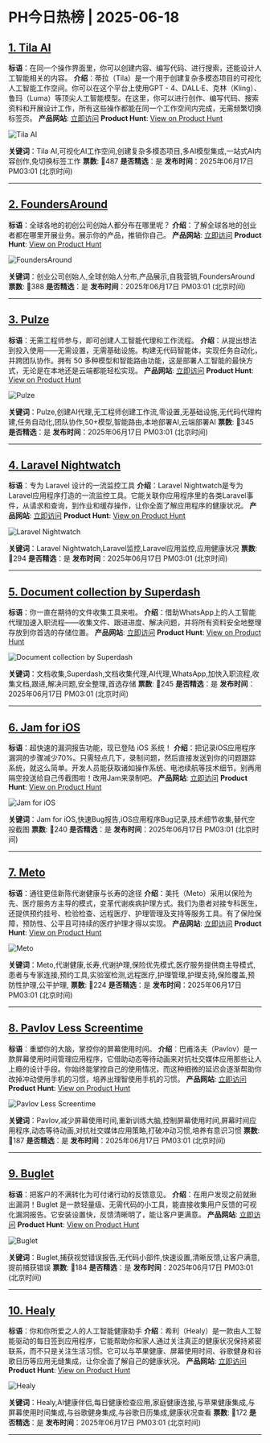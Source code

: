 # PH今日热榜 | 2025-06-18

## [1. Tila AI](https://www.producthunt.com/posts/tila-ai-2?utm_campaign=producthunt-api&utm_medium=api-v2&utm_source=Application%3A+dev+%28ID%3A+189358%29)
**标语**：在同一个操作界面里，你可以创建内容、编写代码、进行搜索，还能设计人工智能相关的内容。
**介绍**：蒂拉（Tila）是一个用于创建复杂多模态项目的可视化人工智能工作空间。你可以在这个平台上使用GPT - 4、DALL·E、克林（Kling）、鲁玛（Luma）等顶尖人工智能模型。在这里，你可以进行创作、编写代码、搜索资料和开展设计工作，所有这些操作都能在同一个工作空间内完成，无需频繁切换标签页。
**产品网站**: [立即访问](https://www.producthunt.com/r/TGOR75Z7RDGSLP?utm_campaign=producthunt-api&utm_medium=api-v2&utm_source=Application%3A+dev+%28ID%3A+189358%29)
**Product Hunt**: [View on Product Hunt](https://www.producthunt.com/posts/tila-ai-2?utm_campaign=producthunt-api&utm_medium=api-v2&utm_source=Application%3A+dev+%28ID%3A+189358%29)

![Tila AI](https://ph-files.imgix.net/fdf04b08-0544-4cba-a5cc-c24d1b053b0f.png?auto=format)

**关键词**：Tila AI,可视化AI工作空间,创建复杂多模态项目,多AI模型集成,一站式AI内容创作,免切换标签工作
**票数**: 🔺487
**是否精选**：是
**发布时间**：2025年06月17日 PM03:01 (北京时间)

---

## [2. FoundersAround](https://www.producthunt.com/posts/foundersaround?utm_campaign=producthunt-api&utm_medium=api-v2&utm_source=Application%3A+dev+%28ID%3A+189358%29)
**标语**：全球各地的初创公司创始人都分布在哪里呢？
**介绍**：了解全球各地的创业者都在哪里开展业务。展示你的产品，推销你自己。
**产品网站**: [立即访问](https://www.producthunt.com/r/ANM3FLMPEU4NDG?utm_campaign=producthunt-api&utm_medium=api-v2&utm_source=Application%3A+dev+%28ID%3A+189358%29)
**Product Hunt**: [View on Product Hunt](https://www.producthunt.com/posts/foundersaround?utm_campaign=producthunt-api&utm_medium=api-v2&utm_source=Application%3A+dev+%28ID%3A+189358%29)

![FoundersAround](https://ph-files.imgix.net/e08245b5-0662-4a6e-aa9c-4ad788e3cfec.png?auto=format)

**关键词**：创业公司创始人,全球创始人分布,产品展示,自我营销,FoundersAround
**票数**: 🔺388
**是否精选**：是
**发布时间**：2025年06月17日 PM03:01 (北京时间)

---

## [3. Pulze](https://www.producthunt.com/posts/pulze?utm_campaign=producthunt-api&utm_medium=api-v2&utm_source=Application%3A+dev+%28ID%3A+189358%29)
**标语**：无需工程师参与，即可创建人工智能代理和工作流程。
**介绍**：从提出想法到投入使用——无需设置，无需基础设施。构建无代码智能体，实现任务自动化，并跨团队协作。拥有 50 多种模型和智能路由功能，这是部署人工智能的最快方式，无论是在本地还是云端都能轻松实现。
**产品网站**: [立即访问](https://www.producthunt.com/r/JIFCR47VE36IQE?utm_campaign=producthunt-api&utm_medium=api-v2&utm_source=Application%3A+dev+%28ID%3A+189358%29)
**Product Hunt**: [View on Product Hunt](https://www.producthunt.com/posts/pulze?utm_campaign=producthunt-api&utm_medium=api-v2&utm_source=Application%3A+dev+%28ID%3A+189358%29)

![Pulze](https://ph-files.imgix.net/4cf3b0c3-e1a5-48f1-8577-4fbaf245067d.png?auto=format)

**关键词**：Pulze,创建AI代理,无工程师创建工作流,零设置,无基础设施,无代码代理构建,任务自动化,团队协作,50+模型,智能路由,本地部署AI,云端部署AI
**票数**: 🔺345
**是否精选**：是
**发布时间**：2025年06月17日 PM03:01 (北京时间)

---

## [4. Laravel Nightwatch](https://www.producthunt.com/posts/laravel-nightwatch?utm_campaign=producthunt-api&utm_medium=api-v2&utm_source=Application%3A+dev+%28ID%3A+189358%29)
**标语**：专为 Laravel 设计的一流监控工具
**介绍**：Laravel Nightwatch是专为Laravel应用程序打造的一流监控工具。它能关联你应用程序里的各类Laravel事件，从请求和查询，到作业和缓存操作，让你全面了解应用程序的健康状况。
**产品网站**: [立即访问](https://www.producthunt.com/r/OGPBJCFPYH4BNW?utm_campaign=producthunt-api&utm_medium=api-v2&utm_source=Application%3A+dev+%28ID%3A+189358%29)
**Product Hunt**: [View on Product Hunt](https://www.producthunt.com/posts/laravel-nightwatch?utm_campaign=producthunt-api&utm_medium=api-v2&utm_source=Application%3A+dev+%28ID%3A+189358%29)

![Laravel Nightwatch](https://ph-files.imgix.net/3763efbb-346a-4865-b42d-2be5ba186b17.jpeg?auto=format)

**关键词**：Laravel Nightwatch,Laravel监控,Laravel应用监控,应用健康状况
**票数**: 🔺294
**是否精选**：是
**发布时间**：2025年06月17日 PM03:01 (北京时间)

---

## [5. Document collection by Superdash](https://www.producthunt.com/posts/document-collection-by-superdash?utm_campaign=producthunt-api&utm_medium=api-v2&utm_source=Application%3A+dev+%28ID%3A+189358%29)
**标语**：你一直在期待的文件收集工具来啦。
**介绍**：借助WhatsApp上的人工智能代理加速入职流程——收集文件、跟进进度、解决问题，并将所有资料安全地整理存放到你首选的存储位置。
**产品网站**: [立即访问](https://www.producthunt.com/r/KTPCGU6WTKH22Q?utm_campaign=producthunt-api&utm_medium=api-v2&utm_source=Application%3A+dev+%28ID%3A+189358%29)
**Product Hunt**: [View on Product Hunt](https://www.producthunt.com/posts/document-collection-by-superdash?utm_campaign=producthunt-api&utm_medium=api-v2&utm_source=Application%3A+dev+%28ID%3A+189358%29)

![Document collection by Superdash](https://ph-files.imgix.net/1cbbf385-c41c-46f6-a1f1-82fe9abc1042.png?auto=format)

**关键词**：文档收集,Superdash,文档收集代理,AI代理,WhatsApp,加快入职流程,收集文档,跟进,解决问题,安全整理,首选存储
**票数**: 🔺245
**是否精选**：是
**发布时间**：2025年06月17日 PM03:01 (北京时间)

---

## [6. Jam for iOS](https://www.producthunt.com/posts/jam-for-ios?utm_campaign=producthunt-api&utm_medium=api-v2&utm_source=Application%3A+dev+%28ID%3A+189358%29)
**标语**：超快速的漏洞报告功能，现已登陆 iOS 系统！
**介绍**：把记录iOS应用程序漏洞的步骤减少70%。只需轻点几下，录制问题，然后直接发送到你的问题跟踪系统，就这么简单。开发人员能获取诸如操作系统、电池续航等技术细节。别再用隔空投送给自己传截图啦！改用Jam来录制吧。
**产品网站**: [立即访问](https://www.producthunt.com/r/4XEQKRGKAEXTXR?utm_campaign=producthunt-api&utm_medium=api-v2&utm_source=Application%3A+dev+%28ID%3A+189358%29)
**Product Hunt**: [View on Product Hunt](https://www.producthunt.com/posts/jam-for-ios?utm_campaign=producthunt-api&utm_medium=api-v2&utm_source=Application%3A+dev+%28ID%3A+189358%29)

![Jam for iOS](https://ph-files.imgix.net/d1887158-3e12-4f3d-b069-3fe2b92e3ec6.png?auto=format)

**关键词**：Jam for iOS,快速Bug报告,iOS应用程序Bug记录,技术细节收集,替代空投截图
**票数**: 🔺240
**是否精选**：是
**发布时间**：2025年06月17日 PM03:01 (北京时间)

---

## [7. Meto](https://www.producthunt.com/posts/meto?utm_campaign=producthunt-api&utm_medium=api-v2&utm_source=Application%3A+dev+%28ID%3A+189358%29)
**标语**：通往更佳新陈代谢健康与长寿的途径
**介绍**：美托（Meto）采用以保险为先、医疗服务方主导的模式，变革代谢疾病护理方式。我们为患者对接专科医生，还提供预约挂号、检验检查、远程医疗、护理管理及支持等服务工具。有了保险保障，预防性、公平且可持续的医疗护理才得以实现。
**产品网站**: [立即访问](https://www.producthunt.com/r/SPLM4DIR65N5RU?utm_campaign=producthunt-api&utm_medium=api-v2&utm_source=Application%3A+dev+%28ID%3A+189358%29)
**Product Hunt**: [View on Product Hunt](https://www.producthunt.com/posts/meto?utm_campaign=producthunt-api&utm_medium=api-v2&utm_source=Application%3A+dev+%28ID%3A+189358%29)

![Meto](https://ph-files.imgix.net/28913c04-f58a-4bd2-a944-c84b6b6ef239.jpeg?auto=format)

**关键词**：Meto,代谢健康,长寿,代谢护理,保险优先模式,医疗服务提供商主导模式,患者与专家连接,预约工具,实验室检测,远程医疗,护理管理,护理支持,保险覆盖,预防性护理,公平护理,
**票数**: 🔺224
**是否精选**：是
**发布时间**：2025年06月17日 PM03:01 (北京时间)

---

## [8. Pavlov Less Screentime](https://www.producthunt.com/posts/pavlov-less-screentime?utm_campaign=producthunt-api&utm_medium=api-v2&utm_source=Application%3A+dev+%28ID%3A+189358%29)
**标语**：重塑你的大脑，掌控你的屏幕使用时间。
**介绍**：巴甫洛夫（Pavlov）是一款屏幕使用时间管理应用程序，它借助动态等待动画来对抗社交媒体应用那些让人上瘾的设计手段。你始终能掌控自己的使用情况，而这种细微的延迟会逐渐帮助你改掉冲动使用手机的习惯，培养出理智使用手机的习惯。
**产品网站**: [立即访问](https://www.producthunt.com/r/GHSHHSNQR3PQ34?utm_campaign=producthunt-api&utm_medium=api-v2&utm_source=Application%3A+dev+%28ID%3A+189358%29)
**Product Hunt**: [View on Product Hunt](https://www.producthunt.com/posts/pavlov-less-screentime?utm_campaign=producthunt-api&utm_medium=api-v2&utm_source=Application%3A+dev+%28ID%3A+189358%29)

![Pavlov Less Screentime](https://ph-files.imgix.net/5fb84ad8-faaf-47e4-be5b-e8cafc5530f0.png?auto=format)

**关键词**：Pavlov,减少屏幕使用时间,重新训练大脑,控制屏幕使用时间,屏幕时间应用程序,动态等待动画,对抗社交媒体应用策略,打破冲动习惯,培养有意识习惯
**票数**: 🔺187
**是否精选**：是
**发布时间**：2025年06月17日 PM03:01 (北京时间)

---

## [9. Buglet](https://www.producthunt.com/posts/buglet?utm_campaign=producthunt-api&utm_medium=api-v2&utm_source=Application%3A+dev+%28ID%3A+189358%29)
**标语**：把客户的不满转化为可付诸行动的反馈意见。
**介绍**：在用户发现之前就揪出漏洞！Buglet 是一款轻量级、无需代码的小工具，能直接收集用户反馈的可视化漏洞报告。它安装设置快，反馈清晰明了，能让客户更满意。
**产品网站**: [立即访问](https://www.producthunt.com/r/2KLTBK5FYEK5BF?utm_campaign=producthunt-api&utm_medium=api-v2&utm_source=Application%3A+dev+%28ID%3A+189358%29)
**Product Hunt**: [View on Product Hunt](https://www.producthunt.com/posts/buglet?utm_campaign=producthunt-api&utm_medium=api-v2&utm_source=Application%3A+dev+%28ID%3A+189358%29)

![Buglet](https://ph-files.imgix.net/a83fda6c-baf3-4648-92e2-dcdef7b84695.jpeg?auto=format)

**关键词**：Buglet,捕获视觉错误报告,无代码小部件,快速设置,清晰反馈,让客户满意,提前捕获错误
**票数**: 🔺184
**是否精选**：是
**发布时间**：2025年06月17日 PM03:01 (北京时间)

---

## [10. Healy](https://www.producthunt.com/posts/healy?utm_campaign=producthunt-api&utm_medium=api-v2&utm_source=Application%3A+dev+%28ID%3A+189358%29)
**标语**：你和你所爱之人的人工智能健康助手
**介绍**：希利（Healy）是一款由人工智能驱动的每日签到应用程序，它能帮助你和家人通过关注真正的健康状况保持紧密联系，而不只是关注生活习惯。它可以与苹果健康、屏幕使用时间、谷歌健身和谷歌日历等应用无缝集成，让你全面了解自己的健康状况。
**产品网站**: [立即访问](https://www.producthunt.com/r/3KW5RCH4KMCHSV?utm_campaign=producthunt-api&utm_medium=api-v2&utm_source=Application%3A+dev+%28ID%3A+189358%29)
**Product Hunt**: [View on Product Hunt](https://www.producthunt.com/posts/healy?utm_campaign=producthunt-api&utm_medium=api-v2&utm_source=Application%3A+dev+%28ID%3A+189358%29)

![Healy](https://ph-files.imgix.net/df201bd9-299c-4127-b416-b8cad678fa10.png?auto=format)

**关键词**：Healy,AI健康伴侣,每日健康检查应用,家庭健康连接,与苹果健康集成,与屏幕使用时间集成,与谷歌健身集成,与谷歌日历集成,健康状况查看
**票数**: 🔺172
**是否精选**：是
**发布时间**：2025年06月17日 PM03:01 (北京时间)

---

